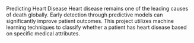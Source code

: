 Predicting Heart Disease
Heart disease remains one of the leading causes of death globally. Early detection through predictive models can significantly improve patient outcomes. This project utilizes machine learning techniques to classify whether a patient has heart disease based on specific medical attributes.


